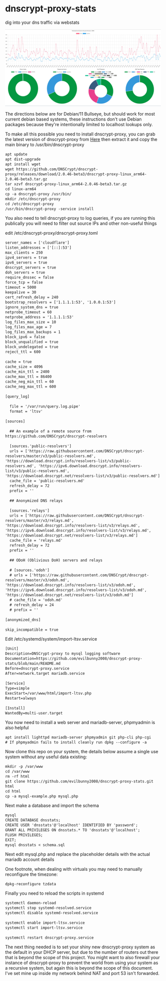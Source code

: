 # dnscrypt-proxy-stats
dig into your dns traffic via webstats

<img width="900px" src="https://raw.githubusercontent.com/evilbunny2008/dnscrypt-proxy-stats/main/screenshot.jpg">

The directions below are for Debian/11 Bullseye, but should work for most current debian based systems, these instructions don't use Debian packages because they're intentionally limited to localhost lookups only.

To make all this possible you need to install dnscrypt-proxy, you can grab the latest version of dnscrypt-proxy from [Here](https://github.com/jedisct1/dnscrypt-proxy/releases/latest) then extract it and copy the main binary to /usr/bin/dnscrypt-proxy

```
apt update
apt dist-upgrade
apt install wget
wget https://github.com/DNSCrypt/dnscrypt-proxy/releases/download/2.0.46-beta3/dnscrypt-proxy-linux_arm64-2.0.46-beta3.tar.gz
tar xzvf dnscrypt-proxy-linux_arm64-2.0.46-beta3.tar.gz
cd linux-arm64
cp -a dnscrypt-proxy /usr/bin/
mkdir /etc/dnscrypt-proxy
cd /etc/dnscrypt-proxy
/usr/bin/dnscrypt-proxy -service install
```

You also need to tell dnscrypt-proxy to log queries, if you are running this publically you will need to filter out source IPs and other non-useful things

edit /etc/dnscrypt-proxy/dnscrypt-proxy.toml

```
server_names = ['cloudflare']
listen_addresses = ['[::]:53']
max_clients = 250
ipv4_servers = true
ipv6_servers = true
dnscrypt_servers = true
doh_servers = true
require_dnssec = false
force_tcp = false
timeout = 5000
keepalive = 30
cert_refresh_delay = 240
bootstrap_resolvers = ['1.1.1.1:53', '1.0.0.1:53']
ignore_system_dns = true
netprobe_timeout = 60
netprobe_address = '1.1.1.1:53'
log_files_max_size = 10
log_files_max_age = 7
log_files_max_backups = 1
block_ipv6 = false
block_unqualified = true
block_undelegated = true
reject_ttl = 600

cache = true
cache_size = 4096
cache_min_ttl = 2400
cache_max_ttl = 86400
cache_neg_min_ttl = 60
cache_neg_max_ttl = 600

[query_log]

  file = '/var/run/query.log.pipe'
  format = 'ltsv'
  
[sources]

  ## An example of a remote source from https://github.com/DNSCrypt/dnscrypt-resolvers

  [sources.'public-resolvers']
  urls = ['https://raw.githubusercontent.com/DNSCrypt/dnscrypt-resolvers/master/v3/public-resolvers.md', 'https://download.dnscrypt.info/resolvers-list/v3/public-resolvers.md', 'https://ipv6.download.dnscrypt.info/resolvers-list/v3/public-resolvers.md', 'https://download.dnscrypt.net/resolvers-list/v3/public-resolvers.md']
  cache_file = 'public-resolvers.md'
  refresh_delay = 72
  prefix = ''

  ## Anonymized DNS relays

  [sources.'relays']
  urls = ['https://raw.githubusercontent.com/DNSCrypt/dnscrypt-resolvers/master/v3/relays.md', 'https://download.dnscrypt.info/resolvers-list/v3/relays.md', 'https://ipv6.download.dnscrypt.info/resolvers-list/v3/relays.md', 'https://download.dnscrypt.net/resolvers-list/v3/relays.md']
  cache_file = 'relays.md'
  refresh_delay = 72
  prefix = ''

  ## ODoH (Oblivious DoH) servers and relays

  # [sources.'odoh']
  # urls = ['https://raw.githubusercontent.com/DNSCrypt/dnscrypt-resolvers/master/v3/odoh.md', 'https://download.dnscrypt.info/resolvers-list/v3/odoh.md', 'https://ipv6.download.dnscrypt.info/resolvers-list/v3/odoh.md', 'https://download.dnscrypt.net/resolvers-list/v3/odoh.md']
  # cache_file = 'odoh.md'
  # refresh_delay = 24
  # prefix = ''

[anonymized_dns]

skip_incompatible = true

```

Edit /etc/systemd/system/import-ltsv.service
```
[Unit]
Description=DNSCrypt-proxy to mysql logging software
Documentation=https://github.com/evilbunny2008/dnscrypt-proxy-stats/blob/main/README.md
Before=dnscrypt-proxy.service
After=network.target mariadb.service

[Service]
Type=simple
ExecStart=/var/www/html/import-ltsv.php
Restart=always

[Install]
WantedBy=multi-user.target
```

You now need to install a web server and mariadb-server, phpmyadmin is also helpful
```
apt install lighttpd mariadb-server phpmyadmin git php-cli php-cgi
# If phpmyadmin fails to install cleanly run dpkg --configure -a
```

Now clone this repo on your system, the details below assume a single use system without any useful data existing:
```
mkdir -p /var/www
cd /var/www
rm -rf html
git clone https://github.com/evilbunny2008/dnscrypt-proxy-stats.git html
cd html
cp -a mysql-example.php mysql.php
```

Next make a database and import the schema
```
mysql
CREATE DATABASE dnsstats;
CREATE USER 'dnsstats'@'localhost' IDENTIFIED BY 'password';
GRANT ALL PRIVILEGES ON dnsstats.* TO 'dnsstats'@'localhost';
FLUSH PRIVILEGES;
EXIT;
mysql dnsstats < schema.sql
```

Next edit mysql.php and replace the placeholder details with the actual mariadb account details

One footnote, when dealing with virtuals you may need to manually reconfigure the timezone:
```
dpkg-reconfigure tzdata
```

Finally you need to reload the scripts in systemd
```
systemctl daemon-reload
systemctl stop systemd-resolved.service
systemctl disable systemd-resolved.service

systemctl enable import-ltsv.service
systemctl start import-ltsv.service

systemctl restart dnscrypt-proxy.service
```

The next thing needed is to set your shiny new dnscrypt-proxy system as the default in your DHCP server, but due to the number of routers out there that is beyond the scope of this project. You might want to also firewall your instance of dnscrypt-proxy to prevent the world from using your system as a recursive system, but again this is beyond the scope of this document. I've set mine up inside my network behind NAT and port 53 isn't forwarded.
